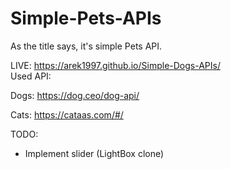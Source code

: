 # Simple-Pets-APIs
As the title says, it's simple Pets API.

LIVE: https://arek1997.github.io/Simple-Dogs-APIs/ \
Used API:

Dogs: https://dog.ceo/dog-api/

Cats: https://cataas.com/#/


TODO:

- Implement slider (LightBox clone)
